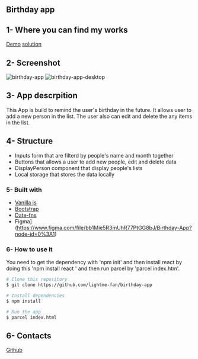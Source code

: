 
## Birthday app

## 1- Where you can find my works
[Demo](https://prisca-birthday-app.netlify.app/)
[solution](https://github.com/ravinalamada/birthday-app)

## 2- Screenshot
![birthday-app](https://user-images.githubusercontent.com/60210180/144410254-99f4462a-a820-45cc-bcad-05217cb84eff.png)
![birthday-app-desktop](https://user-images.githubusercontent.com/60210180/144410533-bb311142-7f01-4f6e-8249-a40f215bb379.png)

## 3- App descrpition
This App is build to remind the user's birthday in the future. It allows user to add a new person in the list. The user also can edit and delete the any items in the list.

## 4- Structure
- Inputs form that are filterd by people's name and month together
- Buttons that allows a user to add new people, edit and delete data
- DisplayPerson component that display people's lists
- Local storage that stores the data locally

### 5- Built with
- [Vanilla js](https://developer.mozilla.org/en-US/docs/Web/JavaScript)
- [Bootstrap](https://getbootstrap.com/)
- [Date-fns](https://date-fns.org/)
- Figma](https://www.figma.com/file/bb1Mie5R3mUhR77PtGG8bJ/Birthday-App?node-id=0%3A1)

### 6- How to use it
 
You need to get the dependency with 'npm init' and then install react by doing this 'npm install react ' and then run parcel by 'parcel index.htm'.
 
 ```bash
# Clone this repository
$ git clone https://github.com/lightme-fan/birthday-app

# Install dependencies
$ npm install

# Run the app
$ parcel index.html
```
## 6- Contacts
[Github](https://github.com/ravinalamada)
